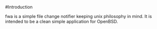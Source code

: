 #Introduction

fwa is a simple file change notifier keeping unix philosophy in mind.  It is intended to be a clean simple application for OpenBSD.
